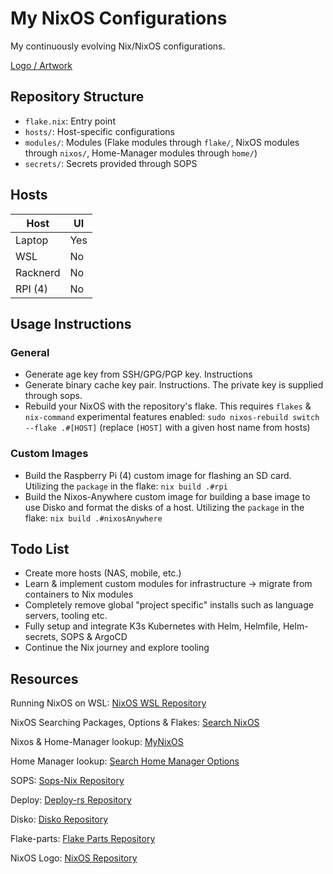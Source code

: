 # My NixOS Configurations

My continuously evolving Nix/NixOS configurations.

[Logo / Artwork](phoenix.png)

## Repository Structure

- `flake.nix`: Entry point
- `hosts/`: Host-specific configurations
- `modules/`: Modules (Flake modules through `flake/`, NixOS modules through `nixos/`, Home-Manager modules through `home/`)
- `secrets/`: Secrets provided through SOPS

## Hosts

| Host      | UI  |
|-----------|-----|
| Laptop    | Yes |
| WSL       | No  |
| Racknerd  | No  |
| RPI (4)   | No  |

## Usage Instructions

### General

- Generate age key from SSH/GPG/PGP key. Instructions
- Generate binary cache key pair. Instructions. The private key is supplied through sops.
- Rebuild your NixOS with the repository's flake. This requires `flakes` & `nix-command` experimental features enabled: `sudo nixos-rebuild switch --flake .#[HOST]` (replace `[HOST]` with a given host name from hosts)

### Custom Images

- Build the Raspberry Pi (4) custom image for flashing an SD card. Utilizing the `package` in the flake: `nix build .#rpi`
- Build the Nixos-Anywhere custom image for building a base image to use Disko and format the disks of a host. Utilizing the `package` in the flake: `nix build .#nixosAnywhere`

## Todo List

- Create more hosts (NAS, mobile, etc.)
- Learn & implement custom modules for infrastructure -> migrate from containers to Nix modules
- Completely remove global "project specific" installs such as language servers, tooling etc.
- Fully setup and integrate K3s Kubernetes with Helm, Helmfile, Helm-secrets, SOPS & ArgoCD
- Continue the Nix journey and explore tooling

## Resources

Running NixOS on WSL: [NixOS WSL Repository](https://github.com/nix-community/NixOS-WSL)

NixOS Searching Packages, Options & Flakes: [Search NixOS](https://search.nixos.org/packages)

Nixos & Home-Manager lookup: [MyNixOS](https://mynixos.com/)

Home Manager lookup: [Search Home Manager Options](https://mipmip.github.io/home-manager-option-search)

SOPS: [Sops-Nix Repository](https://github.com/Mic92/sops-nix)

Deploy: [Deploy-rs Repository](https://github.com/serokell/deploy-rs)

Disko: [Disko Repository](https://github.com/nix-community/disko)

Flake-parts: [Flake Parts Repository](https://flake.parts/)

NixOS Logo: [NixOS Repository](https://github.com/NixOS/nixos-artwork/blob/master/logo/white.png)
